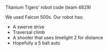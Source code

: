 Titanium Tigers' robot code (team 4829)

We used Falcon 500s.
Our robot has:
- A swerve drive
- Traversal climb
- A shooter that uses limelight 2 for distance
- Hopefully a 5 ball auto
